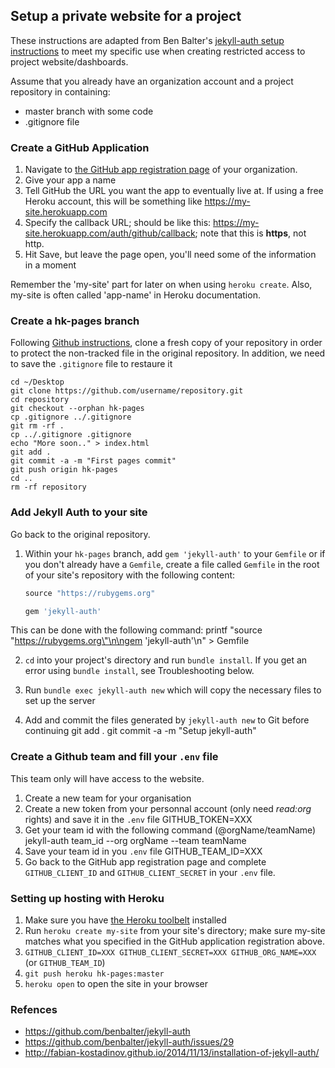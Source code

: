 
## Setup a private website for a project

These instructions are adapted from Ben Balter's [jekyll-auth setup instructions](https://github.com/benbalter/jekyll-auth) to meet my specific use when creating restricted access to project website/dashboards. 

Assume that you already have an organization account and a project repository in containing:
- master branch with some code
- .gitignore file

### Create a GitHub Application

1. Navigate to [the GitHub app registration page](https://github.com/settings/applications/new) of your organization.
2. Give your app a name
3. Tell GitHub the URL you want the app to eventually live at. If using a free Heroku account, this will be something like <https://my-site.herokuapp.com>
4. Specify the callback URL; should be like this: <https://my-site.herokuapp.com/auth/github/callback>; note that this is **https**, not http.
5. Hit Save, but leave the page open, you'll need some of the information in a moment

Remember the 'my-site' part for later on when using `heroku create`. Also, my-site is often called 'app-name' in Heroku documentation.

### Create a hk-pages branch

Following [Github instructions](https://help.github.com/articles/creating-project-pages-using-the-command-line), clone a fresh copy of your repository in order to protect the non-tracked file in the original repository. In addition, we need to save the `.gitignore` file to restaure it

    cd ~/Desktop
    git clone https://github.com/username/repository.git
    cd repository
    git checkout --orphan hk-pages
    cp .gitignore ../.gitignore
    git rm -rf .
    cp ../.gitignore .gitignore
    echo "More soon.." > index.html
    git add .
    git commit -a -m "First pages commit"
    git push origin hk-pages
    cd ..
    rm -rf repository


### Add Jekyll Auth to your site

Go back to the original repository.

1. Within your `hk-pages` branch, add `gem 'jekyll-auth'` to your `Gemfile` or if you don't already have a `Gemfile`, create a file called `Gemfile` in the root of your site's repository with the following content:

   ```ruby
   source "https://rubygems.org"

   gem 'jekyll-auth'
   ```
This can be done with the following command:
    printf "source \"https://rubygems.org\"\n\ngem 'jekyll-auth'\n" > Gemfile

2. `cd` into your project's directory and run `bundle install`. If you get an error using `bundle install`, see Troubleshooting below.

3. Run `bundle exec jekyll-auth new` which will copy the necessary files to set up the server

4. Add and commit the files generated by `jekyll-auth new` to Git before continuing
    git add .
    git commit -a -m "Setup jekyll-auth"


### Create a Github team and fill your `.env` file

This team only will have access to the website. 

1. Create a new team for your organisation
2. Create a new token from your personnal account (only need _read:org_ rights) and save it in the `.env` file
    GITHUB_TOKEN=XXX
3. Get your team id with the following command (@orgName/teamName)
    jekyll-auth team_id --org orgName --team teamName
4. Save your team id in you `.env` file
    GITHUB_TEAM_ID=XXX
5. Go back to the GitHub app registration page and complete `GITHUB_CLIENT_ID` and `GITHUB_CLIENT_SECRET` in your `.env` file.

### Setting up hosting with Heroku

1. Make sure you have [the Heroku toolbelt](https://toolbelt.heroku.com/) installed
2. Run `heroku create my-site` from your site's directory; make sure my-site matches what you specified in the GitHub application registration above.
3. `GITHUB_CLIENT_ID=XXX GITHUB_CLIENT_SECRET=XXX GITHUB_ORG_NAME=XXX` (or `GITHUB_TEAM_ID`)
4. `git push heroku hk-pages:master`
5. `heroku open` to open the site in your browser


### Refences
 
- https://github.com/benbalter/jekyll-auth
- https://github.com/benbalter/jekyll-auth/issues/29
- http://fabian-kostadinov.github.io/2014/11/13/installation-of-jekyll-auth/
